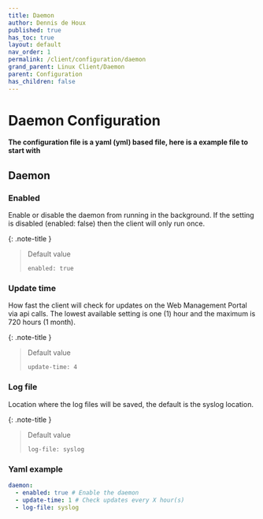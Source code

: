 ```yaml
---
title: Daemon
author: Dennis de Houx
published: true
has_toc: true
layout: default
nav_order: 1
permalink: /client/configuration/daemon
grand_parent: Linux Client/Daemon
parent: Configuration
has_children: false
---
```


# Daemon Configuration

**The configuration file is a yaml (yml) based file, here is a example file to start with**

## Daemon

### Enabled

Enable or disable the daemon from running in the background. If the setting is disabled (enabled: false) then the client will only run once.

{: .note-title }

> Default value
>
> `enabled: true`

### Update time

How fast the client will check for updates on the Web Management Portal via api calls. The lowest available setting is one (1) hour and the maximum is 720 hours (1 month).

{: .note-title }

> Default value
>
> `update-time: 4`

### Log file

Location where the log files will be saved, the default is the syslog location.

{: .note-title }

> Default value
>
> `log-file: syslog`

### Yaml example

```yaml
daemon:
  - enabled: true # Enable the daemon
  - update-time: 1 # Check updates every X hour(s)
  - log-file: syslog
```
